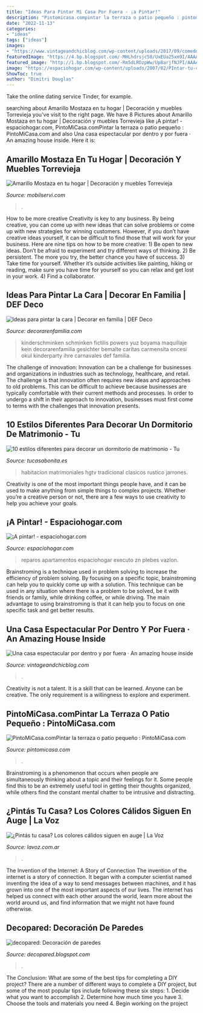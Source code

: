 ```yaml
---
title: "Ideas Para Pintar Mi Casa Por Fuera - ¡a Pintar!"
description: "Pintomicasa.compintar la terraza o patio pequeño : pintomicasa.com"
date: "2022-11-13"
categories:
- "ideas"
tags: ["ideas"]
images:
- "https://www.vintageandchicblog.com/wp-content/uploads/2017/09/comedor-con-acceso-a-terraza-con-piscina-casa-moderna.jpg"
featuredImage: "https://4.bp.blogspot.com/-MHLhdrsjc58/UxEUa25xm9I/AAAAAAAAA48/73xWQBVtSzc/s1600/pintar+cara+hello+kitty.jpg"
featured_image: "http://1.bp.blogspot.com/-Rm5dLROzpWw/Up8arjfNJPI/AAAAAAAABnk/E-mFZ0izDWk/s1600/mural%2Bpared%2Bflores%2Bpasillo%2Bcolumna.JPG"
image: "https://espaciohogar.com/wp-content/uploads/2007/02/PIntar-tu-casa.jpg"
ShowToc: true
author: "Dimitri Douglas"
---
```



Take the online dating service Tinder, for example.

	

		
searching about Amarillo Mostaza en tu hogar | Decoración y muebles Torrevieja you've visit to the right page. We have 8 Pictures about Amarillo Mostaza en tu hogar | Decoración y muebles Torrevieja like ¡A pintar! - espaciohogar.com, PintoMiCasa.comPintar la terraza o patio pequeño : PintoMiCasa.com and also Una casa espectacular por dentro y por fuera · An amazing house inside. Here it is:
		
    
## Amarillo Mostaza En Tu Hogar | Decoración Y Muebles Torrevieja

<img loading=lazy src="https://www.mobilservi.com/wp-content/uploads/2015/03/salon-amarillo.jpg" onerror="this.onerror=null;this.src='https://tse1.mm.bing.net/th?id=OIP.pL5aSRkTjSUpELm4CTwvOwHaFO&amp;pid=15.1';" alt="Amarillo Mostaza en tu hogar | Decoración y muebles Torrevieja">

_Source: mobilservi.com_

>. 

	

How to be more creative
Creativity is key to any business. By being creative, you can come up with new ideas that can solve problems or come up with new strategies for winning customers. However, if you don’t have creative ideas yourself, it can be difficult to find those that will work for your business. Here are nine tips on how to be more creative: 1) Be open to new ideas. Don’t be afraid to experiment and try different ways of thinking. 2) Be persistent. The more you try, the better chance you have of success. 3) Take time for yourself. Whether it’s outside activities like painting, hiking or reading, make sure you have time for yourself so you can relax and get lost in your work. 4) Find a collaborator.

    
## Ideas Para Pintar La Cara | Decorar En Familia | DEF Deco

<img loading=lazy src="https://4.bp.blogspot.com/-MHLhdrsjc58/UxEUa25xm9I/AAAAAAAAA48/73xWQBVtSzc/s1600/pintar+cara+hello+kitty.jpg" onerror="this.onerror=null;this.src='https://tse3.mm.bing.net/th?id=OIP.a_gFX-w_MDvtmh3LCHFw_QAAAA&amp;pid=15.1';" alt="Ideas para pintar la cara | Decorar en familia | DEF Deco">

_Source: decorarenfamilia.com_

>kinderschminken schminken fictilis powers yuz boyama maquillaje kein decorarenfamilia gesichter bemalte caritas carmensita oncesi okul kinderparty ihre carnavales def familia. 

	

The challenge of innovation:
Innovation can be a challenge for businesses and organizations in industries such as technology, healthcare, and retail. The challenge is that innovation often requires new ideas and approaches to old problems. This can be difficult to achieve because businesses are typically comfortable with their current methods and processes. In order to undergo a shift in their approach to innovation, businesses must first come to terms with the challenges that innovation presents.

    
## 10 Estilos Diferentes Para Decorar Un Dormitorio De Matrimonio - Tu

<img loading=lazy src="https://tucasabonita.es/wp-content/uploads/2015/02/ideas-decorar-dormitorio-matrimonio-estilo-tradicional.jpeg" onerror="this.onerror=null;this.src='https://tse3.mm.bing.net/th?id=OIP.C3OLST-f0hDn7MQ-g6nWQgHaFu&amp;pid=15.1';" alt="10 estilos diferentes para decorar un dormitorio de matrimonio - Tu">

_Source: tucasabonita.es_

>habitacion matrimoniales hgtv tradicional clasicos rustico jarrones. 

	

Creativity is one of the most important things people have, and it can be used to make anything from simple things to complex projects. Whether you’re a creative person or not, there are a few ways to use creativity to help you achieve your goals.

    
## ¡A Pintar! - Espaciohogar.com

<img loading=lazy src="https://espaciohogar.com/wp-content/uploads/2007/02/PIntar-tu-casa.jpg" onerror="this.onerror=null;this.src='https://tse2.mm.bing.net/th?id=OIP.5qBjJt4HcmdLttBi5tC6EAHaFj&amp;pid=15.1';" alt="¡A pintar! - espaciohogar.com">

_Source: espaciohogar.com_

>reparos apartamentos espaciohogar executo zn plebes vazlon. 

	

Brainstroming is a technique used in problem solving to increase the efficiency of problem solving. By focusing on a specific topic, brainstroming can help you to quickly come up with a solution. This technique can be used in any situation where there is a problem to be solved, be it with friends or family, while drinking coffee, or while driving. The main advantage to using brainstroming is that it can help you to focus on one specific task and get better results.

    
## Una Casa Espectacular Por Dentro Y Por Fuera · An Amazing House Inside

<img loading=lazy src="https://www.vintageandchicblog.com/wp-content/uploads/2017/09/comedor-con-acceso-a-terraza-con-piscina-casa-moderna.jpg" onerror="this.onerror=null;this.src='https://tse1.mm.bing.net/th?id=OIP.Ozq1pD7P-JRc0aAyrdCuIAHaFj&amp;pid=15.1';" alt="Una casa espectacular por dentro y por fuera · An amazing house inside">

_Source: vintageandchicblog.com_

>. 

	

Creativity is not a talent. It is a skill that can be learned. Anyone can be creative. The only requirement is a willingness to explore and experiment.

    
## PintoMiCasa.comPintar La Terraza O Patio Pequeño : PintoMiCasa.com

<img loading=lazy src="http://3.bp.blogspot.com/_OeooQ18agRE/TRo3EXr6s3I/AAAAAAAAE-s/KGC1gGnl-FY/s1600/terraza-color-tierra.jpg" onerror="this.onerror=null;this.src='https://tse2.mm.bing.net/th?id=OIP.vz6KIELr8oZ_cI7WYrgyeAHaK4&amp;pid=15.1';" alt="PintoMiCasa.comPintar la terraza o patio pequeño : PintoMiCasa.com">

_Source: pintomicasa.com_

>. 

	

Brainstroming is a phenomenon that occurs when people are simultaneously thinking about a topic and their feelings for it. Some people find this to be an extremely useful tool in getting their thoughts organized, while others find the constant mental chatter to be intrusive and distracting.

    
## ¿Pintás Tu Casa? Los Colores Cálidos Siguen En Auge | La Voz

<img loading=lazy src="https://cdn.lavoz.com.ar/sites/default/files/styles/width_1072/public/articulo_patrocinado/Calidos.jpg" onerror="this.onerror=null;this.src='https://tse2.mm.bing.net/th?id=OIP.hivKgb-CTGvjULNUgSsBSgHaD-&amp;pid=15.1';" alt="¿Pintás tu casa? Los colores cálidos siguen en auge | La Voz">

_Source: lavoz.com.ar_

>. 

	

The Invention of the Internet: A Story of Connection
The invention of the internet is a story of connection. It began with a computer scientist named inventing the idea of a way to send messages between machines, and it has grown into one of the most important aspects of our lives. The internet has helped us connect with each other around the world, learn more about the world around us, and find information that we might not have found otherwise.

    
## Decopared: Decoración De Paredes

<img loading=lazy src="http://1.bp.blogspot.com/-Rm5dLROzpWw/Up8arjfNJPI/AAAAAAAABnk/E-mFZ0izDWk/s1600/mural%2Bpared%2Bflores%2Bpasillo%2Bcolumna.JPG" onerror="this.onerror=null;this.src='https://tse2.mm.bing.net/th?id=OIP.jE9S4-clJhvaWPnI4F71SQHaJ4&amp;pid=15.1';" alt="decopared: Decoración de paredes">

_Source: decopared.blogspot.com_

>. 

	

The Conclusion: What are some of the best tips for completing a DIY project?
There are a number of different ways to complete a DIY project, but some of the most popular tips include following these six steps: 1. Decide what you want to accomplish 2. Determine how much time you have 3. Choose the tools and materials you need 4. Begin working on the project 
